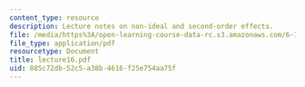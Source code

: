 ```yaml
---
content_type: resource
description: Lecture notes on non-ideal and second-order effects.
file: /media/https%3A/open-learning-course-data-rc.s3.amazonaws.com/6-720j-integrated-microelectronic-devices-spring-2007/885c72db52c5a38b4616f25e754aa75f_lecture16.pdf
file_type: application/pdf
resourcetype: Document
title: lecture16.pdf
uid: 885c72db-52c5-a38b-4616-f25e754aa75f
---
```

